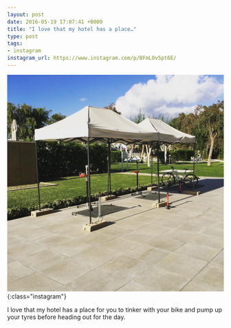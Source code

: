 ```yaml
---
layout: post
date: 2016-05-19 17:07:41 +0000
title: "I love that my hotel has a place…"
type: post
tags:
- instagram
instagram_url: https://www.instagram.com/p/BFmL0v5pt6E/
---
```


![Instagram - BFmL0v5pt6E](/img/BFmL0v5pt6E.jpg){:class="instagram"}

I love that my hotel has a place for you to tinker with your bike and pump up your tyres before heading out for the day.
